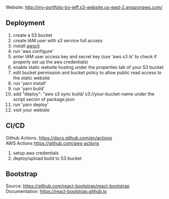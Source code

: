 Website: http://my-portfolio-by-jeff.s3-website.us-east-2.amazonaws.com/

## Deployment

<!-- S3 bucket static website hosting -->
<!-- Windows Subsystem for Linux  -->

1. create a S3 bucket
2. create IAM user with s3 service full access
3. install [awscli](<(https://docs.aws.amazon.com/cli/latest/userguide/getting-started-install.html)>)
4. run 'aws configure'
5. enter IAM user access key and secret key (use 'aws s3 ls' to check if properly set up the aws credentials)
6. enable static website hosting under the properties tab of your S3 bucket
7. edit bucket permission and bucket policy to allow public read access to the static website
8. run 'yarn install'
9. run 'yarn build'
10. add "deploy": "aws s3 sync build/ s3://your-bucket-name under the script secion of package.json
11. run 'yarn deploy'
12. visit your webiste

## CI/CD

Github Actions. https://docs.github.com/en/actions  
AWS Actions https://github.com/aws-actions

1. setup aws credentials
2. deploy/upload build to S3 bucket

## Bootstrap

Source: https://github.com/react-bootstrap/react-bootstrap  
Documentation: https://react-bootstrap.github.io
